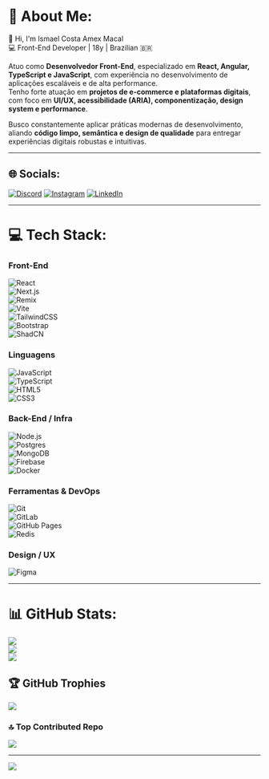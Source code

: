 # 💫 About Me:
👋 Hi, I'm Ismael Costa Amex Macal  
💻 Front-End Developer | 18y | Brazilian 🇧🇷  

Atuo como **Desenvolvedor Front-End**, especializado em **React, Angular, TypeScript e JavaScript**, com experiência no desenvolvimento de aplicações escaláveis e de alta performance.  
Tenho forte atuação em **projetos de e-commerce e plataformas digitais**, com foco em **UI/UX, acessibilidade (ARIA), componentização, design system e performance**.  

Busco constantemente aplicar práticas modernas de desenvolvimento, aliando **código limpo, semântica e design de qualidade** para entregar experiências digitais robustas e intuitivas.

---

## 🌐 Socials:
[![Discord](https://img.shields.io/badge/Discord-%237289DA.svg?logo=discord&logoColor=white)](https://discord.gg/ismael_costa) 
[![Instagram](https://img.shields.io/badge/Instagram-%23E4405F.svg?logo=Instagram&logoColor=white)](https://instagram.com/_ismaelcost_) 
[![LinkedIn](https://img.shields.io/badge/LinkedIn-%230077B5.svg?logo=linkedin&logoColor=white)](https://linkedin.com/in/ismael-costa-amex-macal-1a344b207)

---

# 💻 Tech Stack:

### Front-End
![React](https://img.shields.io/badge/react-%2320232a.svg?style=flat-square&logo=react&logoColor=%2361DAFB)  
![Next.js](https://img.shields.io/badge/next.js-000000?style=flat-square&logo=nextdotjs&logoColor=white)  
![Remix](https://img.shields.io/badge/remix-%23000000.svg?style=flat-square&logo=remix&logoColor=white)  
![Vite](https://img.shields.io/badge/vite-%23646CFF.svg?style=flat-square&logo=vite&logoColor=white)  
![TailwindCSS](https://img.shields.io/badge/tailwindcss-%2338B2AC.svg?style=flat-square&logo=tailwind-css&logoColor=white)  
![Bootstrap](https://img.shields.io/badge/bootstrap-%23563D7C.svg?style=flat-square&logo=bootstrap&logoColor=white)  
![ShadCN](https://img.shields.io/badge/Shadcn/UI-111111?style=flat-square&logoColor=white)  

### Linguagens
![JavaScript](https://img.shields.io/badge/javascript-%23323330.svg?style=flat-square&logo=javascript&logoColor=%23F7DF1E)  
![TypeScript](https://img.shields.io/badge/typescript-%23007ACC.svg?style=flat-square&logo=typescript&logoColor=white)  
![HTML5](https://img.shields.io/badge/html5-%23E34F26.svg?style=flat-square&logo=html5&logoColor=white)  
![CSS3](https://img.shields.io/badge/css3-%231572B6.svg?style=flat-square&logo=css3&logoColor=white)  

### Back-End / Infra
![Node.js](https://img.shields.io/badge/node.js-6DA55F?style=flat-square&logo=node.js&logoColor=white)  
![Postgres](https://img.shields.io/badge/postgres-%23316192.svg?style=flat-square&logo=postgresql&logoColor=white)  
![MongoDB](https://img.shields.io/badge/MongoDB-%234ea94b.svg?style=flat-square&logo=mongodb&logoColor=white)  
![Firebase](https://img.shields.io/badge/Firebase-039BE5?style=flat-square&logo=Firebase&logoColor=white)  
![Docker](https://img.shields.io/badge/docker-%230db7ed.svg?style=flat-square&logo=docker&logoColor=white)  

### Ferramentas & DevOps
![Git](https://img.shields.io/badge/Git-fc6d26?style=flat-square&logo=git&logoColor=white)  
![GitLab](https://img.shields.io/badge/GitLab-%23181717.svg?style=flat-square&logo=gitlab&logoColor=white)  
![GitHub Pages](https://img.shields.io/badge/github%20pages-121013?style=flat-square&logo=github&logoColor=white)   
![Redis](https://img.shields.io/badge/redis-%23DD0031.svg?style=flat-square&logo=redis&logoColor=white)  

### Design / UX
![Figma](https://img.shields.io/badge/figma-%23F24E1E.svg?style=flat-square&logo=figma&logoColor=white)  

---

# 📊 GitHub Stats:
![](https://github-readme-stats.vercel.app/api?username=IsmaelCosta949&theme=tokyonight&hide_border=false&include_all_commits=true&count_private=true)<br/>
![](https://github-readme-streak-stats.herokuapp.com/?user=IsmaelCosta949&theme=tokyonight&hide_border=false)<br/>
![](https://github-readme-stats.vercel.app/api/top-langs/?username=IsmaelCosta949&theme=tokyonight&hide_border=false&include_all_commits=true&count_private=true&layout=compact)

## 🏆 GitHub Trophies
![](https://github-profile-trophy.vercel.app/?username=IsmaelCosta949&theme=tokyonight&no-frame=false&no-bg=false&margin-w=4)

### 🔝 Top Contributed Repo
![](https://github-contributor-stats.vercel.app/api?username=IsmaelCosta949&limit=5&theme=tokyonight&combine_all_yearly_contributions=true)

---

[![](https://visitcount.itsvg.in/api?id=IsmaelCosta949&icon=5&color=1)](https://visitcount.itsvg.in)
